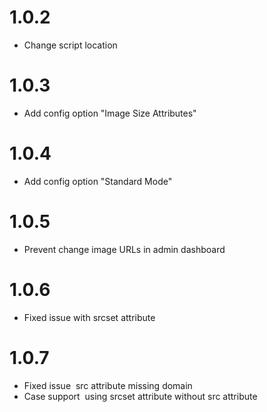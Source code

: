 # 1.0.2
- Change script location
# 1.0.3
- Add config option "Image Size Attributes"
# 1.0.4
- Add config option "Standard Mode"
# 1.0.5
- Prevent change image URLs in admin dashboard
# 1.0.6
- Fixed issue with srcset attribute
# 1.0.7
- Fixed issue <img> src attribute missing domain
- Case support <img> using srcset attribute without src attribute